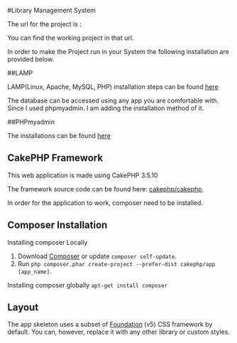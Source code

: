 
#Library Management System

The url for the project is :

You can find the working project in that url.

In order to make the Project run in your System the following installation are provided below.

##LAMP

LAMP(Linux, Apache, MySQL, PHP) installation steps can be found [here](https://www.digitalocean.com/community/tutorials/how-to-install-linux-apache-mysql-php-lamp-stack-on-ubuntu-16-04)

The database can be accessed using any app you are comfortable with. Since I used phpmyadmin. I am adding the installation method of it.

##PHPmyadmin

The installations can be found [here](https://www.digitalocean.com/community/tutorials/how-to-install-and-secure-phpmyadmin-on-ubuntu-16-04)

## CakePHP Framework

This web application is made using CakePHP 3.5.10

The framework source code can be found here: [cakephp/cakephp](https://github.com/cakephp/cakephp).

In order for the application to work, composer need to be installed.

## Composer Installation

Installing composer Locally
1. Download [Composer](https://getcomposer.org/doc/00-intro.md) or update `composer self-update`.
2. Run `php composer.phar create-project --prefer-dist cakephp/app [app_name]`.

Installing composer globally
`apt-get install composer`

## Layout

The app skeleton uses a subset of [Foundation](http://foundation.zurb.com/) (v5) CSS
framework by default. You can, however, replace it with any other library or
custom styles.

